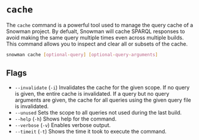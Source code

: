 # `cache`

The `cache` command is a powerful tool used to manage the query cache of a Snowman project. By defualt, Snowman will cache SPARQL responses to avoid making the same query multiple times even across multiple builds. This command allows you to inspect and clear all or subsets of the cache.

```sh
snowman cache [optional-query] [optional-query-arguments]
```

## Flags

 - `--invalidate` (`-i`) Invalidates the cache for the given scope. If no query is given, the entire cache is invalidated. If a query but no query arguments are given, the cache for all queries using the given query file is invalidated.
 - `--unused` Sets the scope to all queries not used during the last build.
 - `--help` (`-h`) Shows help for the command.
 - `--verbose` (`-v`) Enables verbose output.
 - `--timeit` (`-t`) Shows the time it took to execute the command.